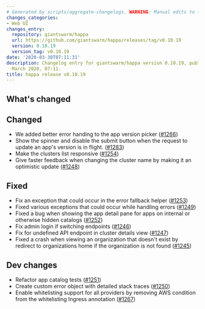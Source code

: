 ```yaml
---
# Generated by scripts/aggregate-changelogs. WARNING: Manual edits to this files will be overwritten.
changes_categories:
- Web UI
changes_entry:
  repository: giantswarm/happa
  url: https://github.com/giantswarm/happa/releases/tag/v0.10.19
  version: 0.10.19
  version_tag: v0.10.19
date: '2020-03-30T07:11:31'
description: Changelog entry for giantswarm/happa version 0.10.19, published on 30
  March 2020, 07:11.
title: happa release v0.10.19
---
```


## What's changed

## Changed
- We added better error handing to the app version picker ([#1266](https://github.com/giantswarm/happa/pull/1266))
- Show the spinner and disable the submit button when the request to update an app's version is in flight. ([#1283](https://github.com/giantswarm/happa/pull/1283))
- Make the clusters list responsive ([#1254](https://github.com/giantswarm/happa/pull/1254))
- Give faster feedback when changing the cluster name by making it an optimistic update ([#1248](https://github.com/giantswarm/happa/pull/1248))

## Fixed
- Fix an exception that could occur in the error fallback helper ([#1253](https://github.com/giantswarm/happa/pull/1253))
- Fixed various exceptions that could occur while handling errors ([#1249](https://github.com/giantswarm/happa/pull/1249))
- Fixed a bug when showing the app detail pane for apps on internal or otherwise hidden catalogs ([#1252](https://github.com/giantswarm/happa/pull/1252))
- Fix admin login if switching endpoints ([#1246](https://github.com/giantswarm/happa/pull/1246))
- Fix for undefined API endpoint in cluster details view ([#1247](https://github.com/giantswarm/happa/pull/1247))
- Fixed a crash when viewing an organization that doesn't exist by redirect to organizations home if the organization is not found ([#1245](https://github.com/giantswarm/happa/pull/1245))


## Dev changes
- Refactor app catalog tests ([#1251](https://github.com/giantswarm/happa/pull/1251))
- Create custom error object with detailed stack traces ([#1250](https://github.com/giantswarm/happa/pull/1250))
- Enable whitelisting support for all providers by removing AWS condition from the whitelisting Ingress annotation ([#1267](https://github.com/giantswarm/happa/pull/1267))
